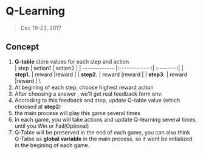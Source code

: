 # Q-Learning
> Dec 16-23, 2017

## Concept
1. **Q-table** store values for each step and action \
| step          | action1       | action2   |
| ------------- |:-------------:| :--------:|
| **step1.**    | reward		|reward		|
| **step2.**    | reward        |reward     |
| **step3.**    | reward        |reward     |
\
2. At begining of each step, choose highest reward action
3. After choosing a answer , we'll get real feedback form env.
4. Accroding to this feedback and step, update Q-table value (which choosed at **step2**)
5. the main process will play this game several times
6. In each game, you will take actions and update Q-learning several times, until you Win or Fail(Optional)
7. Q-Table will be preserved in the end of each game, you can also think Q-Talbe as **global variable** in the main process, so it wont be initialized in the begining of each game.

